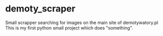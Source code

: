 # demoty_scraper
Small scrapper searching for images on the main site of demotywatory.pl
This is my first python small project which does "something".
